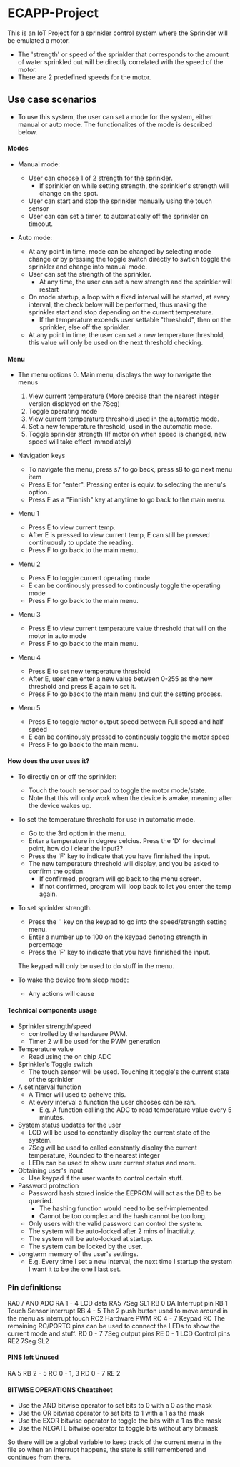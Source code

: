 # ECAPP-Project
This is an IoT Project for a sprinkler control system where the Sprinkler will be emulated a motor.
- The 'strength' or speed of the sprinkler that corresponds to the amount of water sprinkled out will be directly correlated with the speed of the motor.
- There are 2 predefined speeds for the motor.


## Use case scenarios
- To use this system, the user can set a mode for the system, either manual or auto mode. The functionalites of the mode is described below.


#### Modes
- Manual mode:
	- User can choose 1 of 2 strength for the sprinkler.
		- If sprinkler on while setting strength, the sprinkler's strength will change on the spot.
	- User can start and stop the sprinkler manually using the touch sensor
	- User can can set a timer, to automatically off the sprinkler on timeout.

- Auto mode:
	- At any point in time, mode can be changed by selecting mode change or by pressing the toggle switch directly to swtich toggle the sprinkler and change into manual mode.
	- User can set the strength of the sprinkler.
		- At any time, the user can set a new strength and the sprinkler will restart
	- On mode startup, a loop with a fixed interval will be started, at every interval, the check below will be performed, thus making the sprinkler start and stop depending on the current temperature.
		- If the temperature exceeds user settable "threshold", then on the sprinkler, else off the sprinkler.
	- At any point in time, the user can set a new temperature threshold, this value will only be used on the next threshold checking.


#### Menu
- The menu options
	0.	Main menu, displays the way to navigate the menus
	1.	View current temperature (More precise than the nearest integer version displayed on the 7Seg)
	2.	Toggle operating mode
	3.	View current temperature threshold used in the automatic mode.
	4.	Set a new temperature threshold, used in the automatic mode.
	5.	Toggle sprinkler strength (If motor on when speed is changed, new speed will take effect immediately)

- Navigation keys
	- To navigate the menu, press s7 to go back, press s8 to go next menu item
	- Press E for "enter". Pressing enter is equiv. to selecting the menu's option.
	- Press F as a "Finnish" key at anytime to go back to the main menu.

- Menu 1
	- Press E to view current temp.
	- After E is pressed to view current temp, E can still be pressed continuously to update the reading.
	- Press F to go back to the main menu.
- Menu 2
	- Press E to toggle current operating mode
	- E can be continously pressed to continously toggle the operating mode
	- Press F to go back to the main menu.
- Menu 3
	- Press E to view current temperature value threshold that will on the motor in auto mode
	- Press F to go back to the main menu.
- Menu 4
	- Press E to set new temperature threshold
	- After E, user can enter a new value between 0-255 as the new threshold and press E again to set it.
	- Press F to go back to the main menu and quit the setting process.
- Menu 5
	- Press E to toggle motor output speed between Full speed and half speed
	- E can be continously pressed to continously toggle the motor speed
	- Press F to go back to the main menu.


#### How does the user uses it?

- To directly on or off the sprinkler:
	- Touch the touch sensor pad to toggle the motor mode/state.
	- Note that this will only work when the device is awake, meaning after the device wakes up.

- To set the temperature threshold for use in automatic mode.
	- Go to the 3rd option in the menu.
	- Enter a temperature in degree celcius. Press the 'D' for decimal point, how do I clear the input??
	- Press the 'F' key to indicate that you have finnished the input.
	- The new temperature threshold will display, and you be asked to confirm the option.
		- If confirmed, program will go back to the menu screen.
		- If not confirmed, program will loop back to let you enter the temp again.

- To set sprinkler strength.
	- Press the '' key on the keypad to go into the speed/strength setting menu.
	- Enter a number up to 100 on the keypad denoting strength in percentage
	- Press the 'F' key to indicate that you have finnished the input.

	The keypad will only be used to do stuff in the menu.

- To wake the device from sleep mode:
	- Any actions will cause

#### Technical components usage
- Sprinkler strength/speed
	- controlled by the hardware PWM.
	- Timer 2 will be used for the PWM generation
- Temperature value
	- Read using the on chip ADC
- Sprinkler's Toggle switch
	- The touch sensor will be used. Touching it toggle's the current state of the sprinkler
- A setInterval function
	- A Timer will used to acheive this.
	- At every interval a function the user chooses can be ran.
		- E.g. A function calling the ADC to read temperature value every 5 minutes.
- System status updates for the user
	- LCD will be used to constantly display the current state of the system.
	- 7Seg will be used to called constantly display the current temperature, Rounded to the nearest integer
	- LEDs can be used to show user current status and more.
- Obtaining user's input
	- Use keypad if the user wants to control certain stuff.
- Password protection
	- Password hash stored inside the EEPROM will act as the DB to be queried.
		- The hashing function would need to be self-implemented.
		- Cannot be too complex and the hash cannot be too long.
	- Only users with the valid password can control the system.
	- The system will be auto-locked after 2 mins of inactivity.
	- The system will be auto-locked at startup.
	- The system can be locked by the user.
- Longterm memory of the user's settings.
	- E.g. Every time I set a new interval, the next time I startup the system I want it to be the one I last set.



### Pin definitions:
RA0 / AN0
	ADC
RA 1 - 4
	LCD data
RA5
	7Seg SL1
RB 0
	DA Interrupt pin
RB 1
	Touch Sensor interrupt
RB 4 - 5
	The 2 push button used to move around in the menu as interrupt touch
RC2
	Hardware PWM
RC 4 - 7
	Keypad
RC
	The remaining RC/PORTC pins can be used to connect the LEDs to show the current mode and stuff.
RD 0 - 7
	7Seg output pins
RE 0 - 1
	LCD Control pins
RE2
	7Seg SL2


#### PINS left Unused
RA 5
RB 2 - 5
RC 0 - 1, 3
RD 0 - 7
RE 2


#### BITWISE OPERATIONS Cheatsheet
- Use the AND bitwise operator to set bits to 0 with a 0 as the mask
- Use the OR bitwise operator to set bits to 1 with a 1 as the mask
- Use the EXOR bitwise operator to toggle the bits with a 1 as the mask
- Use the NEGATE bitwise operator to toggle bits without any bitmask

So there will be a global variable to keep track of the current menu in the file so when an interrupt happens,
the state is still remembered and continues from there.
